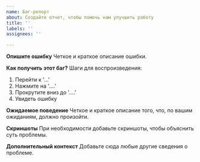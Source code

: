 ```yaml
---
name: Баг-репорт
about: Создайте отчет, чтобы помочь нам улучшить работу
title: ''
labels: ''
assignees: ''

---
```


**Опишите ошибку**
Четкое и краткое описание ошибки.

**Как получить этот баг?**
Шаги для воспроизведения:
1. Перейти к '...'
2. Нажмите на '....'
3. Прокрутите вниз до '....'
4. Увидеть ошибку

**Ожидаемое поведение**
Четкое и краткое описание того, что, по вашим ожиданиям, должно произойти.

**Скриншоты**
При необходимости добавьте скриншоты, чтобы объяснить суть проблемы.

**Дополнительный контекст**
Добавьте сюда любые другие сведения о проблеме.
